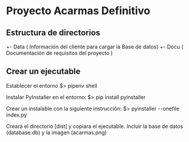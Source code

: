 # Proyecto Acarmas Definitivo


## Estructura de directorios
 +- Data ( Información del cliente para cargar la Base de datos)
 +- Docu ( Documentación de requisitos del proyecto )


## Crear un ejecutable
Establecer el entorno
   $> pipenv shell
   
Instalar PyInstaller en el entorno:
   $> pip install pyinstaller

Crear un instalable con la siguiente instrucción:
   $> pyinstaller --onefile index.py

Creará el directorio [dist] y copiara el ejecutable.
Incluir la base de datos (database.db) y la imagen (acarmas.png)
